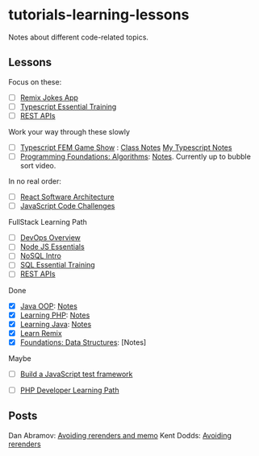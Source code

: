 # tutorials-learning-lessons

Notes about different code-related topics.

## Lessons
Focus on these:
- [ ] [Remix Jokes App](https://remix.run/docs/en/v1.4.3/tutorials/jokes#jokes-app-tutorial)
- [ ] [Typescript Essential Training](https://www.linkedin.com/learning/typescript-essential-training-14687057)
- [ ] [REST APIs](https://www.linkedin.com/learning/learning-rest-apis)

Work your way through these slowly
- [ ] [Typescript FEM Game Show](https://frontendmasters.com/courses/typescript-practice/) : [Class Notes](https://www.typescript-training.com/course/making-typescript-stick) [My Typescript Notes](google.com)
- [ ] [Programming Foundations: Algorithms](https://www.linkedin.com/learning/programming-foundations-algorithms/algorithms-power-the-world?autoplay=true&contextUrn=urn%3Ali%3AlyndaLearningPath%3A57bdd8a292015ae4c0cb990f&u=85880466): [Notes](https://github.com/akiryk/tutorials-learning-lessons/blob/master/data-structures.md). Currently up to bubble sort video. 

In no real order:
- [ ] [React Software Architecture](https://www.linkedin.com/learning/react-software-architecture/learn-software-architecture-with-react?u=85880466)
- [ ] [JavaScript Code Challenges](https://www.linkedin.com/learning/javascript-code-challenges/available-books?autoSkip=true&autoplay=true&resume=false&u=85880466)

FullStack Learning Path
- [ ] [DevOps Overview](https://www.linkedin.com/learning/devops-foundations)
- [ ] [Node JS Essentials](https://www.linkedin.com/learning/node-js-essential-training-2)
- [ ] [NoSQL Intro](https://www.linkedin.com/learning/nosql-essential-training)
- [ ] [SQL Essential Training](https://www.linkedin.com/learning/sql-essential-training-3)
- [ ] [REST APIs](https://www.linkedin.com/learning/learning-rest-apis)

Done
- [x] [Java OOP](https://www.linkedin.com/learning/java-object-oriented-programming-2/): [Notes](https://github.com/akiryk/tutorials-learning-lessons/blob/master/java-oop.md)
- [x] [Learning PHP](https://www.linkedin.com/learning/learning-php-4/get-vs-post?autoplay=true&u=85880466): [Notes](https://github.com/akiryk/tutorials-learning-lessons/blob/master/php-linkedin-leaning.md)
- [x] [Learning Java](https://www.linkedin.com/learning/learning-java-4/next-steps-for-learning-java?autoplay=true&u=85880466): [Notes](https://github.com/akiryk/tutorials-learning-lessons/blob/master/java.md)
- [x] [Learn Remix](https://remix.run/docs/en/v1/tutorials/blog)
- [x] [Foundations: Data Structures](https://www.linkedin.com/learning/programming-foundations-data-structures-2): [Notes]

Maybe
- [ ] [Build a JavaScript test framework](https://cpojer.net/posts/building-a-javascript-testing-framework)
- [ ] [PHP Developer Learning Path](https://www.linkedin.com/learning/paths/become-a-php-developer-2?u=85880466)
    
    
## Posts 

Dan Abramov: [Avoiding rerenders and memo](https://overreacted.io/before-you-memo/)
Kent Dodds: [Avoiding rerenders](https://kentcdodds.com/blog/optimize-react-re-renders)
